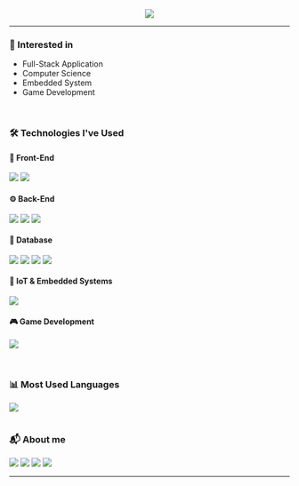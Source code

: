 <div align="center">
  <img src="https://capsule-render.vercel.app/api?type=waving&color=auto&height=200&section=header&text=Welcome%20to%20My%20Profile!&fontSize=50" />
</div>

---

### **🚀 Interested in**
- Full-Stack Application
- Computer Science
- Embedded System
- Game Development

<br>

### 🛠️ Technologies I've Used

#### 🚀 Front-End
<p>
  <img src="https://img.shields.io/badge/React-61DAFB?style=for-the-badge&logo=react&logoColor=black">
  <img src="https://img.shields.io/badge/Next.js-000000?style=for-the-badge&logo=next.js&logoColor=white">
</p>

#### ⚙️ Back-End
<p>
  <img src="https://img.shields.io/badge/Node.js-339933?style=for-the-badge&logo=Node.js&logoColor=white">
  <img src="https://img.shields.io/badge/Express-000000?style=for-the-badge&logo=express&logoColor=white">
  <img src="https://img.shields.io/badge/FastAPI-009688?style=for-the-badge&logo=fastapi&logoColor=white">
</p>

#### 💾 Database
<p>
<img src="https://img.shields.io/badge/MySQL-4479A1?style=for-the-badge&logo=mysql&logoColor=white">
<img src="https://img.shields.io/badge/PostgreSQL-4169E1?style=for-the-badge&logo=postgresql&logoColor=white">
<img src="https://img.shields.io/badge/MongoDB-47A248?style=for-the-badge&logo=mongodb&logoColor=white">
<img src="https://img.shields.io/badge/Redis-DC382D?style=for-the-badge&logo=redis&logoColor=white">
</p>

#### 🤖 IoT & Embedded Systems
<p>
  <img src="https://img.shields.io/badge/ESP32-E73327?style=for-the-badge&logo=espressif&logoColor=white">
  </p>


#### 🎮 Game Development
<p>
  <img src="https://img.shields.io/badge/Unity-100000?style=for-the-badge&logo=unity&logoColor=white">
</p>

<br>

### **📊 Most Used Languages**
<div>
  <img src="https://github-readme-stats.vercel.app/api/top-langs/?username=plan6062&layout=compact&theme=dark" />
</div>

<br>

### **📬 About me**
<p>
  <a href="[https://velog.io/@plan6062/posts]"><img src="https://img.shields.io/badge/Velog-20C997?style=flat-square&logo=Vimeo&logoColor=white"></a>
  <a href="mailto:[plan6062@gmail.com]"><img src="https://img.shields.io/badge/Email-EA4335?style=flat-square&logo=gmail&logoColor=white"></a>
  <a href="https://solved.ac/profile/[qwa7854]"><img src="https://img.shields.io/badge/solved.ac-0077C3?style=flat-square&logo=solved.ac&logoColor=white"></a>
  <a href="https://www.acmicpc.net/user/[qwa7854]"><img src="https://img.shields.io/badge/BOJ-28B1FF?style=flat-square&logo=acmicpc&logoColor=white"></a>
  </p>

---
